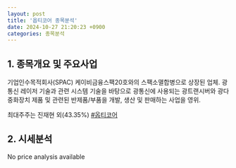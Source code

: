 ```yaml
---
layout: post
title: '옵티코어 종목분석'
date: 2024-10-27 21:20:23 +0900
categories: 종목분석
---
```


## 1. 종목개요 및 주요사업

기업인수목적회사(SPAC) 케이비금융스팩20호와의 스팩소멸합병으로 상장된 업체. 광통신 레이저 기술과 관련 시스템 기술을 바탕으로 광통신에 사용되는 광트랜시버와 광다중화장치 제품 및 관련된 반제품/부품을 개발, 생산 및 판매하는 사업을 영위.

최대주주는 진재현 외(43.35%)
[#옵티코어](#)

## 2. 시세분석

No price analysis available
